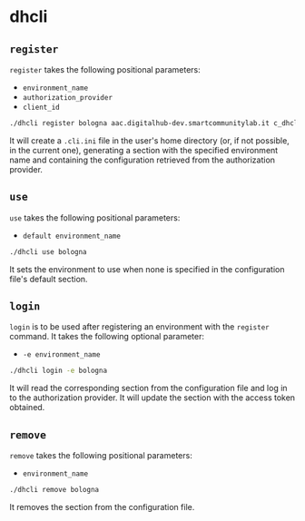 # dhcli

## `register`
`register` takes the following positional parameters:
- `environment_name`
- `authorization_provider`
- `client_id`
``` sh
./dhcli register bologna aac.digitalhub-dev.smartcommunitylab.it c_dhcliclientid
```
It will create a `.cli.ini` file in the user's home directory (or, if not possible, in the current one), generating a section with the specified environment name and containing the configuration retrieved from the authorization provider.

## `use`
`use` takes the following positional parameters:
- `default environment_name`
``` sh
./dhcli use bologna
```
It sets the environment to use when none is specified in the configuration file's default section.

## `login`
`login` is to be used after registering an environment with the `register` command. It takes the following optional parameter:
- `-e environment_name`
``` sh
./dhcli login -e bologna
```
It will read the corresponding section from the configuration file and log in to the authorization provider. It will update the section with the access token obtained.

## `remove`
`remove` takes the following positional parameters:
- `environment_name`
``` sh
./dhcli remove bologna
```
It removes the section from the configuration file.
